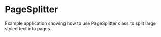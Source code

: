 PageSplitter
============

Example application showing how to use PageSplitter class to split large styled text into pages.
